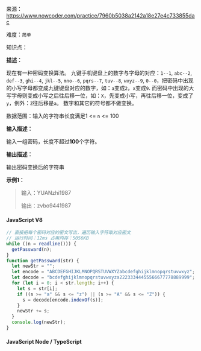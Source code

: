 来源：<https://www.nowcoder.com/practice/7960b5038a2142a18e27e4c733855dac>

难度：`简单`

知识点：

**描述：**

现在有一种密码变换算法。
九键手机键盘上的数字与字母的对应：`1--1`, `abc--2`, `def--3`, `ghi--4`, `jkl--5`, `mno--6`, `pqrs--7`, `tuv--8`, `wxyz--9`, `0--0`，把密码中出现的小写字母都变成九键键盘对应的数字，如：`a`变成`2`，`x`变成`9`.
而密码中出现的大写字母则变成小写之后往后移一位，如：`X`，先变成小写，再往后移一位，变成了`y`，例外：`Z`往后移是`a`。
数字和其它的符号都不做变换。

数据范围：输入的字符串长度满足1 <= `n` <= 100

**输入描述：**

输入一组密码，长度不超过**100**个字符。

**输出描述：**

输出密码变换后的字符串

**示例1：**

> 输入：YUANzhi1987
>
> 输出：zvbo9441987

<!-- tabs:start -->

#### **JavaScript V8**

```javascript
// 直接把每个密码对应的密文写出，遍历输入字符取对应密文
// 运行时间：12ms 占用内存：5056KB
while ((n = readline())) {
  getPassward(n);
}
function getPassward(str) {
  let newStr = "";
  let encode = "ABCDEFGHIJKLMNOPQRSTUVWXYZabcdefghijklmnopqrstuvwxyz";
  let decode = "bcdefghijklmnopqrstuvwxyza22233344455566677778889999";
  for (let i = 0; i < str.length; i++) {
    let s = str[i];
    if ((s >= "a" && s <= "z") || (s >= "A" && s <= "Z")) {
      s = decode[encode.indexOf(s)];
    }
    newStr += s;
  }
  console.log(newStr);
}
```

#### **JavaScript Node / TypeScript**

```javascript

```

<!-- tabs:end -->
